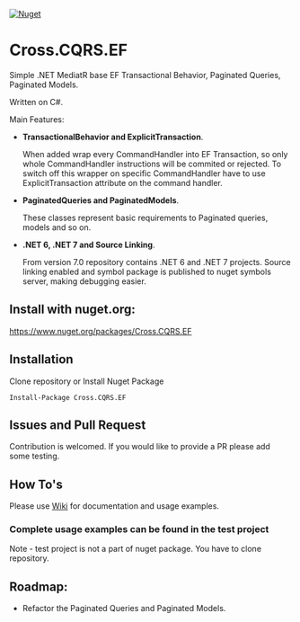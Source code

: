 [![Nuget](https://img.shields.io/nuget/v/Cross.CQRS.EF.svg)](https://nuget.org/packages/Cross.CQRS.EF/)

# Cross.CQRS.EF

Simple .NET MediatR base EF Transactional Behavior, Paginated Queries, Paginated Models.

Written on C#.

Main Features:
* **TransactionalBehavior and ExplicitTransaction**.

  When added wrap every CommandHandler into EF Transaction, so only whole CommandHandler instructions will be commited or rejected. To switch off this wrapper on specific CommandHandler have to use ExplicitTransaction attribute on the command handler.

* **PaginatedQueries and PaginatedModels**.

  These classes represent basic requirements to Paginated queries, models and so on.

* **.NET 6, .NET 7 and Source Linking**.

  From version 7.0 repository contains .NET 6 and .NET 7 projects.
  Source linking enabled and symbol package is published to nuget symbols server, making debugging easier.

## Install with nuget.org:

https://www.nuget.org/packages/Cross.CQRS.EF

## Installation

Clone repository or Install Nuget Package
```
Install-Package Cross.CQRS.EF
```

## Issues and Pull Request

Contribution is welcomed. If you would like to provide a PR please add some testing.

## How To's

Please use [Wiki](https://github.com/denis-peshkov/Cross.CQRS.EF/wiki) for documentation and usage examples.

### Complete usage examples can be found in the test project ###
Note - test project is not a part of nuget package. You have to clone repository.

## Roadmap:
- Refactor the Paginated Queries and Paginated Models.
